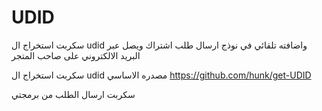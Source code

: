 # UDID

سكربت استخراج ال udid واضافته تلقائي في نوذج ارسال طلب اشتراك ويصل عبر البريد  الالكتروني على صاحب المتجر


سكربت استخراج ال udid مصدره الاساسي
https://github.com/hunk/get-UDID

سكربت ارسال الطلب من برمجتي

